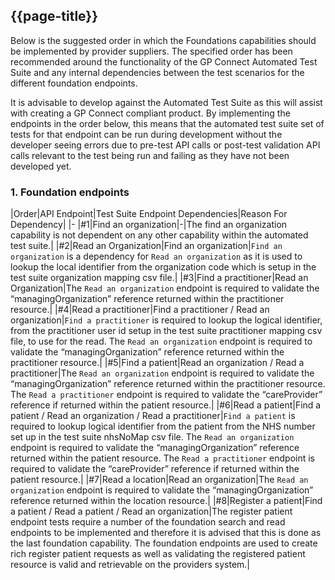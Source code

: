 ## {{page-title}}
Below is the suggested order in which the Foundations capabilities should be implemented by provider suppliers. The specified order has been recommended around the functionality of the GP Connect Automated Test Suite and any internal dependencies between the test scenarios for the different foundation endpoints.

It is advisable to develop against the Automated Test Suite as this will assist with creating a GP Connect compliant product. By implementing the endpoints in the order below, this means that the automated test suite set of tests for that endpoint can be run during development without the developer seeing errors due to pre-test API calls or post-test validation API calls relevant to the test being run and failing as they have not been developed yet.

### 1. Foundation endpoints
|Order|API Endpoint|Test Suite Endpoint Dependencies|Reason For Dependency|
|-
|#1|Find an organization|-|The find an organization capability is not dependent on any other capability within the automated test suite.|
|#2|Read an Organization|Find an organization|`Find an organization` is a dependency for `Read an organization` as it is used to lookup the local identifier from the organization code which is setup in the test suite organization mapping csv file.|
|#3|Find a practitioner|Read an Organization|The `Read an organization` endpoint is required to validate the “managingOrganization” reference returned within the practitioner resource.|
|#4|Read a practitioner|Find a practitioner / Read an organization|`Find a practitioner` is required to lookup the logical identifier, from the practitioner user id setup in the test suite practitioner mapping csv file, to use for the read. The `Read an organization` endpoint is required to validate the “managingOrganization” reference returned within the practitioner resource.|
|#5|Find a patient|Read an organization / Read a practitioner|The `Read an organization` endpoint is required to validate the “managingOrganization” reference returned within the practitioner resource. The `Read a practitioner` endpoint is required to validate the “careProvider” reference if returned within the patient resource.|
|#6|Read a patient|Find a patient / Read an organization / Read a practitioner|`Find a patient` is required to lookup logical identifier from the patient from the NHS number set up in the test suite nhsNoMap csv file. The `Read an organization` endpoint is required to validate the “managingOrganization” reference returned within the patient resource. The `Read a practitioner` endpoint is required to validate the “careProvider” reference if returned within the patient resource.|
|#7|Read a location|Read an organization|The `Read an organization` endpoint is required to validate the “managingOrganization” reference returned within the location resource.|
|#8|Register a patient|Find a patient / Read a patient / Read an organization|The register patient endpoint tests require a number of the foundation search and read endpoints to be implemented and therefore it is advised that this is done as the last foundation capability. The foundation endpoints are used to create rich register patient requests as well as validating the registered patient resource is valid and retrievable on the providers system.|